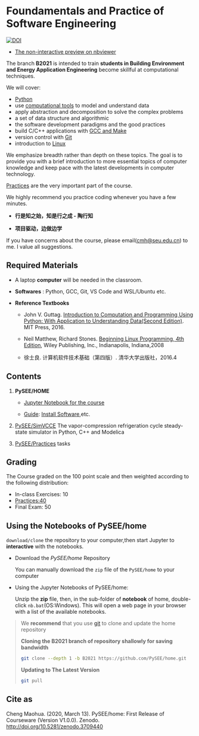 
# Foundamentals and Practice of Software Engineering

[![DOI](https://zenodo.org/badge/43438544.svg)](https://zenodo.org/badge/latestdoi/43438544)

* [The non-interactive preview on nbviewer](http://nbviewer.ipython.org/github/PySEE/home/tree/B2021/notebook/) 

The branch **B2021** is intended to train **students in Building Environment and Energy Application Engineering** become skillful at computational techniques.

We will cover:

* [Python](https://www.python.org/)
* use [computational tools](https://www.scipy.org/) to model and understand data
* apply abstraction and decomposition to solve the complex problems 
* a set of data structure and algorithmic
* the software development paradigms and the good practices
* build C/C++ applications with [GCC and Make](https://gcc.gnu.org/) 
* version control with [Git](https://git-scm.com/) 
* introduction to [Linux](https://www.ubuntu.com/)

We emphasize breadth rather than depth on these topics. The goal is to provide you with a brief introduction to more essential topics of computer knowledge and keep pace with the latest developments in computer technology.

[Practices](https://github.com/PySEE/Practices/) are the very important part of the course. 

We highly recommend you practice coding whenever you have a few minutes.

* **行是知之始，知是行之成 - 陶行知**

* **项目驱动，边做边学**

If you have concerns about the course, please email(cmh@seu.edu.cn) to me. I value all suggestions.

## Required Materials

* A laptop **computer** will be needed in the classroom.

* **Softwares** : Python, GCC, Git, VS Code and WSL/Ubuntu etc.
   
* **Reference Textbooks**

  * John V. Guttag. [Introduction to Computation and Programming Using Python: With Application to Understanding Data(Second Edition)](https://mitpress.mit.edu/books/introduction-computation-and-programming-using-python-second-edition). MIT Press, 2016.

  * Neil Matthew, Richard Stones. [Beginning Linux Programming, 4th Edition](https://github.com/scnb/Beginning-Linux-Programming), Wiley Publishing, Inc., Indianapolis, Indiana,2008

  * 徐士良. 计算机软件技术基础（第四版）. 清华大学出版社，2016.4

## Contents

1. **PySEE/HOME**
   
   * [Jupyter Notebook for the course](./notebook) 
  
   * [Guide](./guide): [Install Software](./guide/doc/InstallSoftware.md),etc.

2. [PySEE/SimVCCE](https://github.com/PySEE/SimVCCE) The vapor-compression refrigeration cycle steady-state simulator in Python, C++ and Modelica

3. [PySEE/Practices](https://github.com/PySEE/Practices)  tasks

## Grading

The Course graded on the 100 point scale and then weighted according to the following distribution:

* In-class Exercises: 10
* [Practices:40](https://github.com/PySEE/Practices/)
* Final Exam: 50

## Using the Notebooks of PySEE/home 

`download/clone` the repository to your computer,then start Jupyter to  **interactive** with the notebooks.

* Download the *PySEE/home* Repository  

  You can manually download the `zip` file of the `PySEE/home` to your computer

* Using the Jupyter Notebooks of PySEE/home:  

   Unzip the **zip** file, then, in the sub-folder of **notebook** of home, double-click `nb.bat`(OS:Windows). This will open a web page in your browser with a list of the available notebooks.

>We **recommend** that you use [git](https://git-scm.com/) to clone and update the home repository
>
>**Cloning the B2021 branch of repository shallowly for saving bandwidth**
>
>```bash
>git clone --depth 1 -b B2021 https://github.com/PySEE/home.git
>```
>**Updating to The Latest Version**
>
>```bash
>git pull
>```

## Cite as

Cheng Maohua. (2020, March 13). PySEE/home: First Release of Courseware (Version V1.0.0). Zenodo. http://doi.org/10.5281/zenodo.3709440
